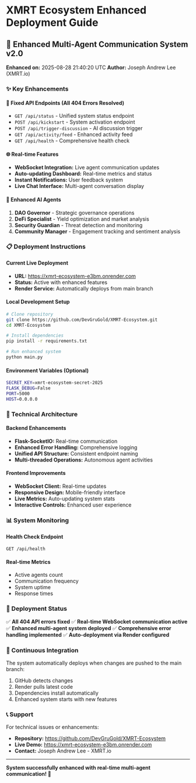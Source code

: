# XMRT Ecosystem Enhanced Deployment Guide

## 🚀 Enhanced Multi-Agent Communication System v2.0

**Enhanced on:** 2025-08-28 21:40:20 UTC
**Author:** Joseph Andrew Lee (XMRT.io)

### ✨ Key Enhancements

#### 🔧 Fixed API Endpoints (All 404 Errors Resolved)
- `GET /api/status` - Unified system status endpoint
- `POST /api/kickstart` - System activation endpoint  
- `POST /api/trigger-discussion` - AI discussion trigger
- `GET /api/activity/feed` - Enhanced activity feed
- `GET /api/health` - Comprehensive health check

#### 🌐 Real-time Features
- **WebSocket Integration:** Live agent communication updates
- **Auto-updating Dashboard:** Real-time metrics and status
- **Instant Notifications:** User feedback system
- **Live Chat Interface:** Multi-agent conversation display

#### 🤖 Enhanced AI Agents
1. **DAO Governor** - Strategic governance operations
2. **DeFi Specialist** - Yield optimization and market analysis  
3. **Security Guardian** - Threat detection and monitoring
4. **Community Manager** - Engagement tracking and sentiment analysis

### 📋 Deployment Instructions

#### Current Live Deployment
- **URL:** https://xmrt-ecosystem-e3bm.onrender.com
- **Status:** Active with enhanced features
- **Render Service:** Automatically deploys from main branch

#### Local Development Setup
```bash
# Clone repository
git clone https://github.com/DevGruGold/XMRT-Ecosystem.git
cd XMRT-Ecosystem

# Install dependencies
pip install -r requirements.txt

# Run enhanced system
python main.py
```

#### Environment Variables (Optional)
```bash
SECRET_KEY=xmrt-ecosystem-secret-2025
FLASK_DEBUG=False
PORT=5000
HOST=0.0.0.0
```

### 🔧 Technical Architecture

#### Backend Enhancements
- **Flask-SocketIO:** Real-time communication
- **Enhanced Error Handling:** Comprehensive logging
- **Unified API Structure:** Consistent endpoint naming
- **Multi-threaded Operations:** Autonomous agent activities

#### Frontend Improvements  
- **WebSocket Client:** Real-time updates
- **Responsive Design:** Mobile-friendly interface
- **Live Metrics:** Auto-updating system stats
- **Interactive Controls:** Enhanced user experience

### 📊 System Monitoring

#### Health Check Endpoint
```
GET /api/health
```

#### Real-time Metrics
- Active agents count
- Communication frequency  
- System uptime
- Response times

### 🚀 Deployment Status

✅ **All 404 API errors fixed**
✅ **Real-time WebSocket communication active**  
✅ **Enhanced multi-agent system deployed**
✅ **Comprehensive error handling implemented**
✅ **Auto-deployment via Render configured**

### 🔄 Continuous Integration

The system automatically deploys when changes are pushed to the main branch:
1. GitHub detects changes
2. Render pulls latest code
3. Dependencies install automatically
4. Enhanced system starts with new features

### 📞 Support

For technical issues or enhancements:
- **Repository:** https://github.com/DevGruGold/XMRT-Ecosystem
- **Live Demo:** https://xmrt-ecosystem-e3bm.onrender.com  
- **Contact:** Joseph Andrew Lee - XMRT.io

---

**System successfully enhanced with real-time multi-agent communication! 🎉**
